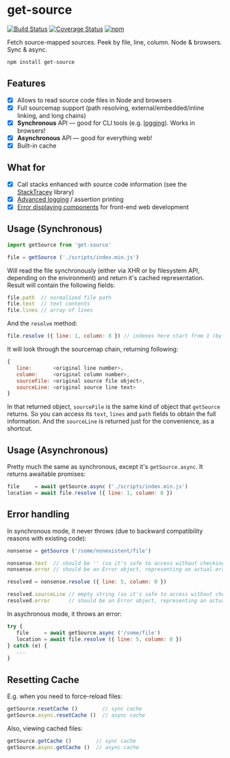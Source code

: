 # get-source

[![Build Status](https://travis-ci.org/xpl/get-source.svg?branch=master)](https://travis-ci.org/xpl/get-source) [![Coverage Status](https://coveralls.io/repos/github/xpl/get-source/badge.svg)](https://coveralls.io/github/xpl/get-source) [![npm](https://img.shields.io/npm/v/get-source.svg)](https://npmjs.com/package/get-source)

Fetch source-mapped sources. Peek by file, line, column. Node & browsers. Sync & async.

```bash
npm install get-source
```

## Features

- [x] Allows to read source code files in Node and browsers
- [x] Full sourcemap support (path resolving, external/embedded/inline linking, and long chains)
- [x] **Synchronous** API — good for CLI tools (e.g. [logging](https://github.com/xpl/ololog)). Works in browsers!
- [x] **Asynchronous** API — good for everything web!
- [x] Built-in cache

## What for

- [x] Call stacks enhanced with source code information (see the [StackTracey](https://github.com/xpl/stacktracey) library)
- [x] [Advanced logging](https://github.com/xpl/ololog) / assertion printing
- [x] [Error displaying components](https://github.com/xpl/panic-overlay) for front-end web development

## Usage (Synchronous)

```javascript
import getSource from 'get-source'
```
```javascript
file = getSource ('./scripts/index.min.js')
```

Will read the file synchronously (either via XHR or by filesystem API, depending on the environment) and return it's cached representation. Result will contain the following fields:

```javascript
file.path  // normalized file path
file.text  // text contents
file.lines // array of lines
```

And the `resolve` method:

```javascript
file.resolve ({ line: 1, column: 8 }) // indexes here start from 1 (by widely accepted convention). Zero indexes are invalid.
```

It will look through the sourcemap chain, returning following:

```javascript
{
   line:       <original line number>,
   column:     <original column number>,
   sourceFile: <original source file object>,
   sourceLine: <original source line text>
}
```

In that returned object, `sourceFile` is the same kind of object that `getSource` returns. So you can access its `text`, `lines` and `path` fields to obtain the full information. And the `sourceLine` is returned just for the convenience, as a shortcut.

## Usage (Asynchronous)

Pretty much the same as synchronous, except it's `getSource.async`. It returns awaitable promises:

```javascript
file     = await getSource.async ('./scripts/index.min.js')
location = await file.resolve ({ line: 1, column: 8 })
```

## Error handling

In synchronous mode, it never throws (due to backward compatibility reasons with existing code):

```javascript
nonsense = getSource ('/some/nonexistent/file')

nonsense.text  // should be '' (so it's safe to access without checking)
nonsense.error // should be an Error object, representing an actual error thrown during reading/parsing
```
```javascript
resolved = nonsense.resolve ({ line: 5, column: 0 })

resolved.sourceLine // empty string (so it's safe to access without checking)
resolved.error      // should be an Error object, representing an actual error thrown during reading/parsing
```

In asychronous mode, it throws an error:

```javascript
try { 
   file     = await getSource.async ('/some/file')
   location = await file.resolve ({ line: 5, column: 0 })
} catch (e) {
   ...
}
```

## Resetting Cache

E.g. when you need to force-reload files:

```javascript
getSource.resetCache ()        // sync cache
getSource.async.resetCache ()  // async cache
```

Also, viewing cached files:

```javascript
getSource.getCache ()        // sync cache
getSource.async.getCache ()  // async cache
```
